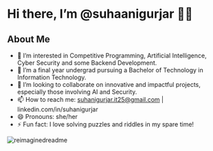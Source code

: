 # Hi there, I’m @suhaanigurjar 👋🏼

## About Me
- 👀 I’m interested in Competitive Programming, Artificial Intelligence, Cyber Security and some Backend Development.
- 🌱 I’m a final year undergrad pursuing a Bachelor of Technology in Information Technology.
- 💞️ I’m looking to collaborate on innovative and impactful projects, especially those involving AI and Security.
- 📫 How to reach me: suhanigurjar.it25@gmail.com | linkedin.com/in/suhanigurjar
- 😄 Pronouns: she/her
- ⚡ Fun fact: I love solving puzzles and riddles in my spare time!
<img src="https://myreadme.vercel.app/api/embed/suhaanigurjar?panels=userstatistics,toprepositories,toplanguages,commitgraph" alt="reimaginedreadme" />
<!---
suhaanigurjar/suhaanigurjar is a ✨ special ✨ repository because its `README.md` (this file) appears on your GitHub profile.
You can click the Preview link to take a look at your changes.  

--->
<!---[](https://github.com/suhaanigurjar/suhaanigurjar/blob/main/asci_page-0001.jpg)--->
<!---<img src="https://github-readme-streak-stats.herokuapp.com/?user=suhaanigurjar&theme=tokyonight" alt="mystreak"/>--->
<!---<img src="https://github-readme-stats.vercel.app/api/top-langs?username=suhaanigurjar&show_icons=true&locale=en&layout=compact&theme=chartreuse-dark" alt="ovi" />--->
<!---<img src="https://ionicabizau.github.io/github-profile-languages/api.html?suhaanigurjar" />--->


<!---<img src="https://github.com/suhaanigurjar/suhaanigurjar/blob/main/abc (1).jpg"/>--->

